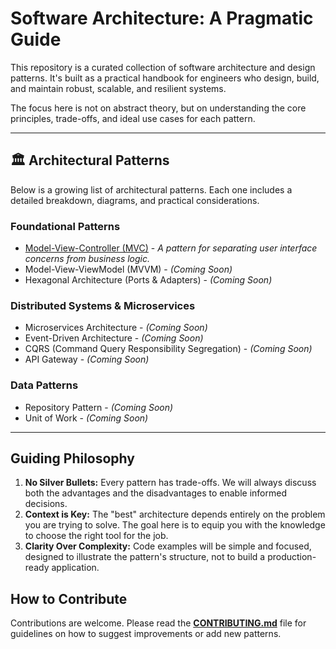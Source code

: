 # Software Architecture: A Pragmatic Guide

This repository is a curated collection of software architecture and design patterns. It's built as a practical handbook for engineers who design, build, and maintain robust, scalable, and resilient systems.

The focus here is not on abstract theory, but on understanding the core principles, trade-offs, and ideal use cases for each pattern.

---

## 🏛️ Architectural Patterns

Below is a growing list of architectural patterns. Each one includes a detailed breakdown, diagrams, and practical considerations.

### Foundational Patterns
* [Model-View-Controller (MVC)](./Model-View-Controller/README.md) - *A pattern for separating user interface concerns from business logic.*
* Model-View-ViewModel (MVVM) - *(Coming Soon)*
* Hexagonal Architecture (Ports & Adapters) - *(Coming Soon)*

### Distributed Systems & Microservices
* Microservices Architecture - *(Coming Soon)*
* Event-Driven Architecture - *(Coming Soon)*
* CQRS (Command Query Responsibility Segregation) - *(Coming Soon)*
* API Gateway - *(Coming Soon)*

### Data Patterns
* Repository Pattern - *(Coming Soon)*
* Unit of Work - *(Coming Soon)*

---

## Guiding Philosophy

1.  **No Silver Bullets:** Every pattern has trade-offs. We will always discuss both the advantages and the disadvantages to enable informed decisions.
2.  **Context is Key:** The "best" architecture depends entirely on the problem you are trying to solve. The goal here is to equip you with the knowledge to choose the right tool for the job.
3.  **Clarity Over Complexity:** Code examples will be simple and focused, designed to illustrate the pattern's structure, not to build a production-ready application.

## How to Contribute

Contributions are welcome. Please read the [**CONTRIBUTING.md**](./CONTRIBUTING.md) file for guidelines on how to suggest improvements or add new patterns.
